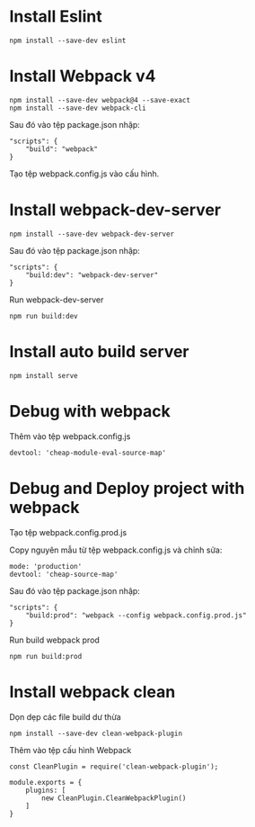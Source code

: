 # Install Eslint

```
npm install --save-dev eslint
```

# Install Webpack v4

```
npm install --save-dev webpack@4 --save-exact
npm install --save-dev webpack-cli
```

Sau đó vào tệp package.json nhập:
```
"scripts": {
    "build": "webpack"
}
```

Tạo tệp webpack.config.js vào cấu hình.

# Install webpack-dev-server
```
npm install --save-dev webpack-dev-server
```

Sau đó vào tệp package.json nhập:
```
"scripts": {
    "build:dev": "webpack-dev-server"
}
```

Run webpack-dev-server
```
npm run build:dev
```

# Install auto build server
```
npm install serve
```

# Debug with webpack

Thêm vào tệp webpack.config.js

```
devtool: 'cheap-module-eval-source-map'
```

# Debug and Deploy project with webpack

Tạo tệp webpack.config.prod.js

Copy nguyên mẫu từ tệp webpack.config.js và chỉnh sửa:
```
mode: 'production'
devtool: 'cheap-source-map'
```

Sau đó vào tệp package.json nhập:
```
"scripts": {
    "build:prod": "webpack --config webpack.config.prod.js"
}
```

Run build webpack prod
```
npm run build:prod
```

# Install webpack clean

Dọn dẹp các file build dư thừa
```
npm install --save-dev clean-webpack-plugin
```

Thêm vào tệp cấu hình Webpack
```
const CleanPlugin = require('clean-webpack-plugin');

module.exports = {
    plugins: [
        new CleanPlugin.CleanWebpackPlugin()
    ]
}
```